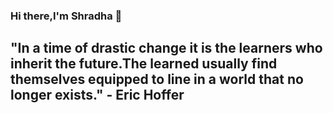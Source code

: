 ### Hi there,I'm Shradha 👋

## "In a time of drastic change it is the learners who inherit the future.The learned usually find themselves equipped to line in a world that no longer exists." - Eric Hoffer
